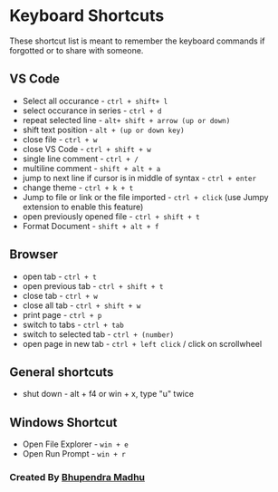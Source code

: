 # Keyboard Shortcuts

These shortcut list is meant to remember the keyboard commands if forgotted or to share with someone.

## VS Code

- Select all occurance - `ctrl + shift+ l`
- select occurance in series - `ctrl + d`
- repeat selected line - `alt+ shift + arrow (up or down)`
- shift text position - `alt + (up or down key)`
- close file - `ctrl + w`
- close VS Code - `ctrl + shift + w`
- single line comment - `ctrl + /`
- multiline comment - `shift + alt + a`
- jump to next line if cursor is in middle of syntax - `ctrl + enter`
- change theme - `ctrl + k + t`
- Jump to file or link or the file imported - `ctrl + click` (use Jumpy extension to enable this feature)
- open previously opened file - `ctrl + shift + t`
- Format Document - `shift + alt + f`

## Browser

- open tab - `ctrl + t`
- open previous tab - `ctrl + shift + t`
- close tab - `ctrl + w`
- close all tab - `ctrl + shift + w`
- print page - `ctrl + p`
- switch to tabs - `ctrl + tab`
- switch to selected tab - `ctrl + (number)`
- open page in new tab - `ctrl + left click` / click on scrollwheel

## General shortcuts

- shut down - alt + f4 or win + x, type "u" twice

## Windows Shortcut

- Open File Explorer - ```win + e```
- Open Run Prompt - ```win + r```

### Created By [Bhupendra Madhu](https://www.github.com/bhup4402)
